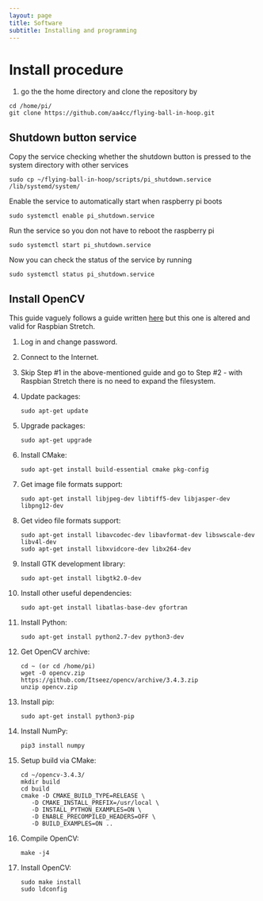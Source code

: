```yaml
---
layout: page
title: Software
subtitle: Installing and programming
---
```

<!--
# Ball in Hoop

## Introduction -->

# Install procedure
1) go the the home directory and clone the repository by
```
cd /home/pi/
git clone https://github.com/aa4cc/flying-ball-in-hoop.git
```

## Shutdown button service
Copy the service checking whether the shutdown button is pressed to the system directory with other services
```
sudo cp ~/flying-ball-in-hoop/scripts/pi_shutdown.service /lib/systemd/system/
``` 

Enable the service to automatically start when raspberry pi boots
```
sudo systemctl enable pi_shutdown.service
```
Run the service so you don not have to reboot the raspberry pi
```
sudo systemctl start pi_shutdown.service
```
Now you can check the status of the service by running
```
sudo systemctl status pi_shutdown.service
```

## Install OpenCV

This guide vaguely follows a guide written [here](https://www.pyimagesearch.com/2016/04/18/install-guide-raspberry-pi-3-raspbian-jessie-opencv-3/) but this one is altered and valid for Raspbian Stretch.

1. Log in and change password.
 
2. Connect to the Internet.

3. Skip Step #1 in the above-mentioned guide and go to Step #2 - with Raspbian Stretch there is no need to expand the filesystem.

4. Update packages:
    ```
	sudo apt-get update
    ```
5. Upgrade packages:
    ```
 	sudo apt-get upgrade
    ```
6. Install CMake:
    ```
 	sudo apt-get install build-essential cmake pkg-config
    ```
7. Get image file formats support:
    ```
    sudo apt-get install libjpeg-dev libtiff5-dev libjasper-dev libpng12-dev
    ```
8. Get video file formats support:
    ```
    sudo apt-get install libavcodec-dev libavformat-dev libswscale-dev libv4l-dev
    sudo apt-get install libxvidcore-dev libx264-dev
    ```
9. Install GTK development library:
    ```
    sudo apt-get install libgtk2.0-dev
    ```
10. Install other useful dependencies:
    ```
    sudo apt-get install libatlas-base-dev gfortran
    ```
11. Install Python:
    ```
    sudo apt-get install python2.7-dev python3-dev
    ```
12. Get OpenCV archive:
    ```
    cd ~ (or cd /home/pi)
    wget -O opencv.zip https://github.com/Itseez/opencv/archive/3.4.3.zip
    unzip opencv.zip
    ```
13. Install pip:
    ```
    sudo apt-get install python3-pip
    ```
14. Install NumPy:
    ```
    pip3 install numpy
    ```
15. Setup build via CMake:
    ```
    cd ~/opencv-3.4.3/
    mkdir build
    cd build
    cmake -D CMAKE_BUILD_TYPE=RELEASE \
       -D CMAKE_INSTALL_PREFIX=/usr/local \
       -D INSTALL_PYTHON_EXAMPLES=ON \
       -D ENABLE_PRECOMPILED_HEADERS=OFF \
       -D BUILD_EXAMPLES=ON ..
    ```
16. Compile OpenCV:
    ```
    make -j4
    ```
17. Install OpenCV:
    ```
    sudo make install
    sudo ldconfig
    ```
